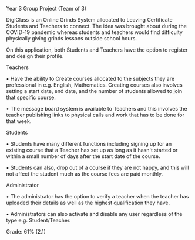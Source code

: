Year 3 Group Project (Team of 3)

DigiClass is an Online Grinds System allocated to Leaving Certificate Students and Teachers to connect. The idea was brought about during the COVID-19 pandemic whereas students and teachers would find difficulty physically giving grinds lessons outside school hours. 

On this application, both Students and Teachers have the option to register and design their profile.

Teachers

• Have the ability to Create courses allocated to the subjects they are professional in e.g. English, Mathematics. Creating courses also involves setting a start date, end date, and the number of students allowed to join that specific course. 

• The message board system is available to Teachers and this involves the teacher publishing links to physical calls and work that has to be done for that week. 

Students

• Students have many different functions including signing up for an existing course that a Teacher has set up as long as it hasn't started or within a small number of days after the start date of the course. 

• Students can also, drop out of a course if they are not happy, and this will not affect the student much as the course fees are paid monthly.

Administrator

• The administrator has the option to verify a teacher when the teacher has uploaded their details as well as the highest qualification they have. 

• Administrators can also activate and disable any user regardless of the type e.g. Student/Teacher.

Grade: 61% (2.1)
